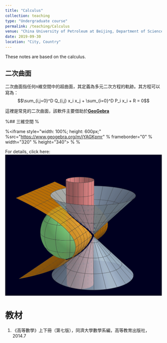 ```yaml
---
title: "Calculus"
collection: teaching
type: "Undergraduate course"
permalink: /teaching/Calculus
venue: "China University of Petroleum at Beijing, Department of Science"
date: 2019-09-30
location: "City, Country"
---
```


These notes are based on the calculus.



## 二次曲面

二次曲面指任何n維空間中的超曲面，其定義為多元二次方程的軌跡。其方程可以寫為：
$$\sum_{i,j=0}^D Q_{i,j}  x_i  x_j + \sum_{i=0}^D P_i  x_i + R = 0$$

這裡是常見的二次曲面，該軟件主要借助於[**GeoGebra**](https://www.geogebra.org/)

%## 三維空間
%<p>
%<iframe style="width: 100%; height: 600px;" 
%src="https://www.geogebra.org/m/jYAGKpmr"
% frameborder="0" 
% width="320" 
% height="340">
% </iframe>
% </p>
For details, click here:
[![Real Analysis](./imags/surface.png)](https://www.geogebra.org/m/yxadpqun)


教材
======

1. 《高等數學》上下冊（第七版），同濟大學數學系編，高等教育出版社，2014.7
